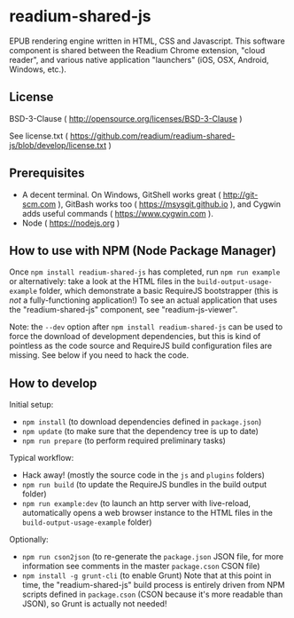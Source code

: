 # readium-shared-js

EPUB rendering engine written in HTML, CSS and Javascript.
This software component is shared between the Readium Chrome extension, "cloud reader",
and various native application "launchers" (iOS, OSX, Android, Windows, etc.).


## License

BSD-3-Clause ( http://opensource.org/licenses/BSD-3-Clause )

See license.txt ( https://github.com/readium/readium-shared-js/blob/develop/license.txt )


## Prerequisites

* A decent terminal. On Windows, GitShell works great ( http://git-scm.com ), GitBash works too ( https://msysgit.github.io ), and Cygwin adds useful commands ( https://www.cygwin.com ).
* Node ( https://nodejs.org )

## How to use with NPM (Node Package Manager)

Once `npm install readium-shared-js` has completed, run `npm run example`
or alternatively: take a look at the HTML files in the `build-output-usage-example` folder,
which demonstrate a basic RequireJS bootstrapper (this is *not* a fully-functioning application!)
To see an actual application that uses the "readium-shared-js" component, see "readium-js-viewer".

Note: the `--dev` option after `npm install readium-shared-js` can be used to force the download of development dependencies,
but this is kind of pointless as the code source and RequireJS build configuration files are missing.
See below if you need to hack the code.


## How to develop

Initial setup:

* `npm install` (to download dependencies defined in `package.json`)
* `npm update` (to make sure that the dependency tree is up to date)
* `npm run prepare` (to perform required preliminary tasks)

Typical workflow:

* Hack away! (mostly the source code in the `js` and `plugins` folders)
* `npm run build` (to update the RequireJS bundles in the build output folder)
* `npm run example:dev` (to launch an http server with live-reload, automatically opens a web browser instance to the HTML files in the `build-output-usage-example` folder)

Optionally:

* `npm run cson2json` (to re-generate the `package.json` JSON file, for more information see comments in the master `package.cson` CSON file)
* `npm install -g grunt-cli` (to enable Grunt) Note that at this point in time, the "readium-shared-js" build process is entirely driven from NPM scripts defined in `package.cson` (CSON because it's more readable than JSON), so Grunt is actually not needed!